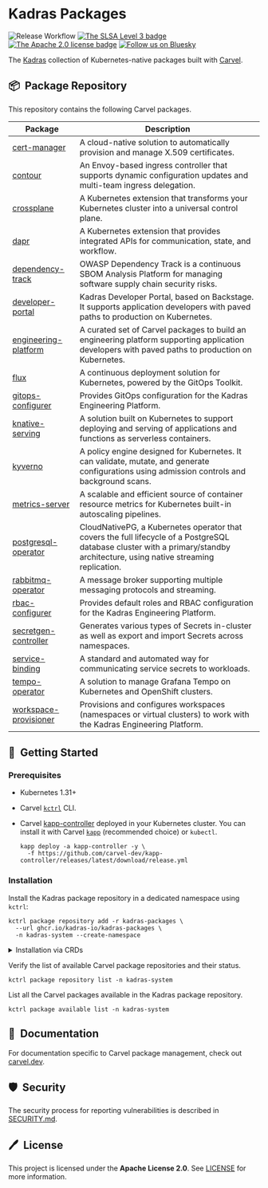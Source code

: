 # Kadras Packages

![Release Workflow](https://github.com/kadras-io/kadras-packages/actions/workflows/release.yml/badge.svg)
[![The SLSA Level 3 badge](https://slsa.dev/images/gh-badge-level3.svg)](https://slsa.dev/spec/v1.0/levels)
[![The Apache 2.0 license badge](https://img.shields.io/badge/License-Apache_2.0-blue.svg)](https://opensource.org/licenses/Apache-2.0)
[![Follow us on Bluesky](https://img.shields.io/static/v1?label=Bluesky&message=Follow&color=1DA1F2)](https://bsky.app/profile/kadras.bsky.social)

The [Kadras](https://kadras.io) collection of Kubernetes-native packages built with [Carvel](https://carvel.dev).

## 📦&nbsp; Package Repository

This repository contains the following Carvel packages.

| Package | Description |
|---------|-------------|
| [cert-manager](https://github.com/kadras-io/package-for-cert-manager) | A cloud-native solution to automatically provision and manage X.509 certificates. |
| [contour](https://github.com/kadras-io/package-for-contour) | An Envoy-based ingress controller that supports dynamic configuration updates and multi-team ingress delegation. |
| [crossplane](https://github.com/kadras-io/package-for-crossplane) | A Kubernetes extension that transforms your Kubernetes cluster into a universal control plane. |
| [dapr](https://github.com/kadras-io/package-for-dapr) | A Kubernetes extension that provides integrated APIs for communication, state, and workflow. |
| [dependency-track](https://github.com/kadras-io/package-for-dependency-track) | OWASP Dependency Track is a continuous SBOM Analysis Platform for managing software supply chain security risks. |
| [developer-portal](https://github.com/kadras-io/package-for-developer-portal) | Kadras Developer Portal, based on Backstage. It supports application developers with paved paths to production on Kubernetes. |
| [engineering-platform](https://github.com/kadras-io/engineering-platform) | A curated set of Carvel packages to build an engineering platform supporting application developers with paved paths to production on Kubernetes. |
| [flux](https://github.com/kadras-io/package-for-flux) | A continuous deployment solution for Kubernetes, powered by the GitOps Toolkit. |
| [gitops-configurer](https://github.com/kadras-io/gitops-configurer) | Provides GitOps configuration for the Kadras Engineering Platform. |
| [knative-serving](https://github.com/kadras-io/package-for-knative-serving) | A solution built on Kubernetes to support deploying and serving of applications and functions as serverless containers. |
| [kyverno](https://github.com/kadras-io/package-for-kyverno) | A policy engine designed for Kubernetes. It can validate, mutate, and generate configurations using admission controls and background scans. |
| [metrics-server](https://github.com/kadras-io/package-for-metrics-server) | A scalable and efficient source of container resource metrics for Kubernetes built-in autoscaling pipelines. |
| [postgresql-operator](https://github.com/kadras-io/package-for-postgresql-operator) | CloudNativePG, a Kubernetes operator that covers the full lifecycle of a PostgreSQL database cluster with a primary/standby architecture, using native streaming replication. |
| [rabbitmq-operator](https://github.com/kadras-io/package-for-rabbitmq-operator) | A message broker supporting multiple messaging protocols and streaming. |
| [rbac-configurer](https://github.com/kadras-io/rbac-configurer) | Provides default roles and RBAC configuration for the Kadras Engineering Platform. |
| [secretgen-controller](https://github.com/kadras-io/package-for-secretgen-controller) | Generates various types of Secrets in-cluster as well as export and import Secrets across namespaces. |
| [service-binding](https://github.com/kadras-io/package-for-service-binding) | A standard and automated way for communicating service secrets to workloads. |
| [tempo-operator](https://github.com/kadras-io/package-for-tempo-operator) | A solution to manage Grafana Tempo on Kubernetes and OpenShift clusters. |
| [workspace-provisioner](https://github.com/kadras-io/workspace-provisioner) | Provisions and configures workspaces (namespaces or virtual clusters) to work with the Kadras Engineering Platform. |

## 🚀&nbsp; Getting Started

### Prerequisites

* Kubernetes 1.31+
* Carvel [`kctrl`](https://carvel.dev/kapp-controller/docs/latest/install/#installing-kapp-controller-cli-kctrl) CLI.
* Carvel [kapp-controller](https://carvel.dev/kapp-controller) deployed in your Kubernetes cluster. You can install it with Carvel [`kapp`](https://carvel.dev/kapp/docs/latest/install) (recommended choice) or `kubectl`.

  ```shell
  kapp deploy -a kapp-controller -y \
    -f https://github.com/carvel-dev/kapp-controller/releases/latest/download/release.yml
  ```

### Installation

Install the Kadras package repository in a dedicated namespace using `kctrl`:

  ```shell
  kctrl package repository add -r kadras-packages \
    --url ghcr.io/kadras-io/kadras-packages \
    -n kadras-system --create-namespace
  ```

<details><summary>Installation via CRDs</summary>
Instead of installing the Kadras package repository with `kctrl`, you can apply the necessary Carvel CRDs directly using [`kapp`](https://carvel.dev/kapp/docs/latest/install), `kubectl` or a GitOps operator.

  ```shell
  kubectl create namespace kadras-system
  kapp deploy -a kadras-repo -n kadras-system -y \
    -f https://github.com/kadras-io/kadras-packages/releases/latest/download/package-repository.yml
  ```
</details>

Verify the list of available Carvel package repositories and their status.

  ```shell
  kctrl package repository list -n kadras-system
  ```

List all the Carvel packages available in the Kadras package repository.

  ```shell
  kctrl package available list -n kadras-system
  ```

## 📙&nbsp; Documentation

For documentation specific to Carvel package management, check out [carvel.dev](https://carvel.dev/kapp-controller/docs/latest/packaging).

## 🛡️&nbsp; Security

The security process for reporting vulnerabilities is described in [SECURITY.md](SECURITY.md).

## 🖊️&nbsp; License

This project is licensed under the **Apache License 2.0**. See [LICENSE](LICENSE) for more information.
